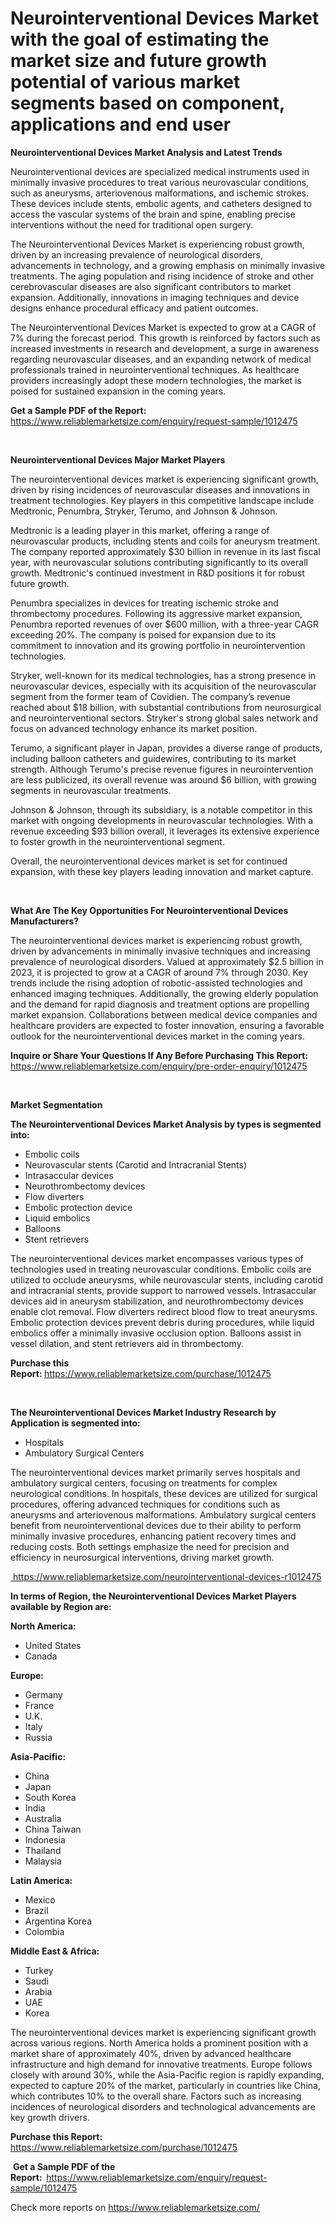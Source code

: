<p><h1>Neurointerventional Devices Market with the goal of estimating the market size and future growth potential of various market segments based on component, applications and end user</h1></p><p><strong>Neurointerventional Devices Market Analysis and Latest Trends</strong></p>
<p><p>Neurointerventional devices are specialized medical instruments used in minimally invasive procedures to treat various neurovascular conditions, such as aneurysms, arteriovenous malformations, and ischemic strokes. These devices include stents, embolic agents, and catheters designed to access the vascular systems of the brain and spine, enabling precise interventions without the need for traditional open surgery.</p><p>The Neurointerventional Devices Market is experiencing robust growth, driven by an increasing prevalence of neurological disorders, advancements in technology, and a growing emphasis on minimally invasive treatments. The aging population and rising incidence of stroke and other cerebrovascular diseases are also significant contributors to market expansion. Additionally, innovations in imaging techniques and device designs enhance procedural efficacy and patient outcomes.</p><p>The Neurointerventional Devices Market is expected to grow at a CAGR of 7% during the forecast period. This growth is reinforced by factors such as increased investments in research and development, a surge in awareness regarding neurovascular diseases, and an expanding network of medical professionals trained in neurointerventional techniques. As healthcare providers increasingly adopt these modern technologies, the market is poised for sustained expansion in the coming years.</p></p>
<p><strong>Get a Sample PDF of the Report:&nbsp;</strong> <a href="https://www.reliablemarketsize.com/enquiry/request-sample/1012475?utm_campaign=3194&utm_medium=2&utm_source=Github&utm_content=ia&utm_term=05032025&utm_id=neurointerventional-devices">https://www.reliablemarketsize.com/enquiry/request-sample/1012475</a></p>
<p>&nbsp;</p>
<p><strong>Neurointerventional Devices Major Market Players</strong></p>
<p><p>The neurointerventional devices market is experiencing significant growth, driven by rising incidences of neurovascular diseases and innovations in treatment technologies. Key players in this competitive landscape include Medtronic, Penumbra, Stryker, Terumo, and Johnson & Johnson.</p><p>Medtronic is a leading player in this market, offering a range of neurovascular products, including stents and coils for aneurysm treatment. The company reported approximately $30 billion in revenue in its last fiscal year, with neurovascular solutions contributing significantly to its overall growth. Medtronic's continued investment in R&D positions it for robust future growth.</p><p>Penumbra specializes in devices for treating ischemic stroke and thrombectomy procedures. Following its aggressive market expansion, Penumbra reported revenues of over $600 million, with a three-year CAGR exceeding 20%. The company is poised for expansion due to its commitment to innovation and its growing portfolio in neurointervention technologies.</p><p>Stryker, well-known for its medical technologies, has a strong presence in neurovascular devices, especially with its acquisition of the neurovascular segment from the former team of Covidien. The company’s revenue reached about $18 billion, with substantial contributions from neurosurgical and neurointerventional sectors. Stryker's strong global sales network and focus on advanced technology enhance its market position.</p><p>Terumo, a significant player in Japan, provides a diverse range of products, including balloon catheters and guidewires, contributing to its market strength. Although Terumo's precise revenue figures in neurointervention are less publicized, its overall revenue was around $6 billion, with growing segments in neurovascular treatments.</p><p>Johnson & Johnson, through its subsidiary, is a notable competitor in this market with ongoing developments in neurovascular technologies. With a revenue exceeding $93 billion overall, it leverages its extensive experience to foster growth in the neurointerventional segment. </p><p>Overall, the neurointerventional devices market is set for continued expansion, with these key players leading innovation and market capture.</p></p>
<p>&nbsp;</p>
<p><strong>What Are The Key Opportunities For Neurointerventional Devices Manufacturers?</strong></p>
<p><p>The neurointerventional devices market is experiencing robust growth, driven by advancements in minimally invasive techniques and increasing prevalence of neurological disorders. Valued at approximately $2.5 billion in 2023, it is projected to grow at a CAGR of around 7% through 2030. Key trends include the rising adoption of robotic-assisted technologies and enhanced imaging techniques. Additionally, the growing elderly population and the demand for rapid diagnosis and treatment options are propelling market expansion. Collaborations between medical device companies and healthcare providers are expected to foster innovation, ensuring a favorable outlook for the neurointerventional devices market in the coming years.</p></p>
<p><strong>Inquire or Share Your Questions If Any Before Purchasing This Report:</strong> <a href="https://www.reliablemarketsize.com/enquiry/pre-order-enquiry/1012475?utm_campaign=3194&utm_medium=2&utm_source=Github&utm_content=ia&utm_term=05032025&utm_id=neurointerventional-devices">https://www.reliablemarketsize.com/enquiry/pre-order-enquiry/1012475</a></p>
<p>&nbsp;</p>
<p><strong>Market Segmentation</strong></p>
<p><strong>The Neurointerventional Devices Market Analysis by types is segmented into:</strong></p>
<p><ul><li>Embolic coils</li><li>Neurovascular stents (Carotid and Intracranial Stents)</li><li>Intrasaccular devices</li><li>Neurothrombectomy devices</li><li>Flow diverters</li><li>Embolic protection device</li><li>Liquid embolics</li><li>Balloons</li><li>Stent retrievers</li></ul></p>
<p><p>The neurointerventional devices market encompasses various types of technologies used in treating neurovascular conditions. Embolic coils are utilized to occlude aneurysms, while neurovascular stents, including carotid and intracranial stents, provide support to narrowed vessels. Intrasaccular devices aid in aneurysm stabilization, and neurothrombectomy devices enable clot removal. Flow diverters redirect blood flow to treat aneurysms. Embolic protection devices prevent debris during procedures, while liquid embolics offer a minimally invasive occlusion option. Balloons assist in vessel dilation, and stent retrievers aid in thrombectomy.</p></p>
<p><strong>Purchase this Report:&nbsp;</strong><a href="https://www.reliablemarketsize.com/purchase/1012475?utm_campaign=3194&utm_medium=2&utm_source=Github&utm_content=ia&utm_term=05032025&utm_id=neurointerventional-devices">https://www.reliablemarketsize.com/purchase/1012475</a></p>
<p>&nbsp;</p>
<p><strong>The Neurointerventional Devices Market Industry Research by Application is segmented into:</strong></p>
<p><ul><li>Hospitals</li><li>Ambulatory Surgical Centers</li></ul></p>
<p><p>The neurointerventional devices market primarily serves hospitals and ambulatory surgical centers, focusing on treatments for complex neurological conditions. In hospitals, these devices are utilized for surgical procedures, offering advanced techniques for conditions such as aneurysms and arteriovenous malformations. Ambulatory surgical centers benefit from neurointerventional devices due to their ability to perform minimally invasive procedures, enhancing patient recovery times and reducing costs. Both settings emphasize the need for precision and efficiency in neurosurgical interventions, driving market growth.</p></p>
<p><a href="https://www.reliablemarketsize.com/neurointerventional-devices-r1012475?utm_campaign=3194&utm_medium=2&utm_source=Github&utm_content=ia&utm_term=05032025&utm_id=neurointerventional-devices">&nbsp;https://www.reliablemarketsize.com/neurointerventional-devices-r1012475</a></p>
<p><strong>In terms of Region, the Neurointerventional Devices Market Players available by Region are:</strong></p>
<p>
    <p> <strong> North America: </strong>
        <ul>
            <li>United States</li>
            <li>Canada</li>
        </ul>
        </p> 
    <p> <strong> Europe: </strong>
        <ul>
            <li>Germany</li>
            <li>France</li>
            <li>U.K.</li>
            <li>Italy</li>
            <li>Russia</li>
        </ul>
        </p> 
    <p> <strong> Asia-Pacific: </strong>
        <ul>
            <li>China</li>
            <li>Japan</li>
            <li>South Korea</li>
            <li>India</li>
            <li>Australia</li>
            <li>China Taiwan</li>
            <li>Indonesia</li>
            <li>Thailand</li>
            <li>Malaysia</li>
        </ul>
        </p> 
    <p> <strong> Latin America: </strong>
        <ul>
            <li>Mexico</li>
            <li>Brazil</li>
            <li>Argentina Korea</li>
            <li>Colombia</li>
        </ul>
        </p> 
    <p> <strong> Middle East & Africa: </strong>
        <ul>
            <li>Turkey</li>
            <li>Saudi</li>
            <li>Arabia</li>
            <li>UAE</li>
            <li>Korea</li>
        </ul>
    </p>
    </p>
<p><p>The neurointerventional devices market is experiencing significant growth across various regions. North America holds a prominent position with a market share of approximately 40%, driven by advanced healthcare infrastructure and high demand for innovative treatments. Europe follows closely with around 30%, while the Asia-Pacific region is rapidly expanding, expected to capture 20% of the market, particularly in countries like China, which contributes 10% to the overall share. Factors such as increasing incidences of neurological disorders and technological advancements are key growth drivers.</p></p>
<p><strong>Purchase this Report: </strong><a href="https://www.reliablemarketsize.com/purchase/1012475?utm_campaign=3194&utm_medium=2&utm_source=Github&utm_content=ia&utm_term=05032025&utm_id=neurointerventional-devices">https://www.reliablemarketsize.com/purchase/1012475</a></p>
<p>&nbsp;<strong>Get a Sample PDF of the Report:&nbsp;&nbsp;</strong><a href="https://www.reliablemarketsize.com/enquiry/request-sample/1012475?utm_campaign=3194&utm_medium=2&utm_source=Github&utm_content=ia&utm_term=05032025&utm_id=neurointerventional-devices">https://www.reliablemarketsize.com/enquiry/request-sample/1012475</a></p>
<p><strong></strong></p>
<p>Check more reports on <a href="https://www.reliablemarketsize.com/?utm_campaign=3194&utm_medium=2&utm_source=Github&utm_content=ia&utm_term=05032025&utm_id=neurointerventional-devices">https://www.reliablemarketsize.com/</a></p>